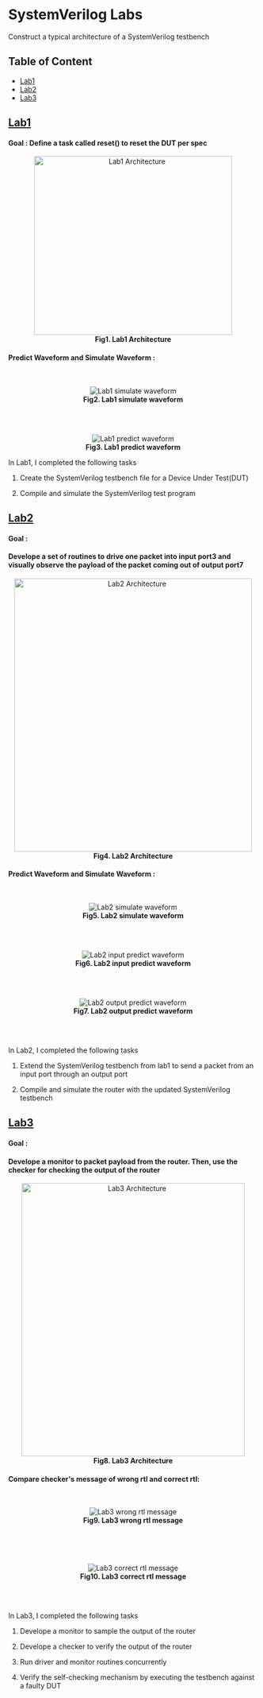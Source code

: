 # SystemVerilog Labs
Construct a typical architecture of a SystemVerilog testbench

## Table of Content
- [Lab1](#lab1)
- [Lab2](#lab2)
- [Lab3](#lab3)  
  
## [Lab1](https://github.com/RexJian/SystemVerilogLabs/tree/main/Lab1)
#### Goal : Define a task called reset() to reset the DUT per spec
<p align="center">
  <img src="https://github.com/RexJian/SystemVerilogLabs/blob/main/Lab1/ArchitectureLab1.png" width="400" height="360" alt="Lab1 Architecture">
  <br> <strong>Fig1.  Lab1 Architecture</strong>
</p> 

#### Predict Waveform and Simulate Waveform :  
<br>
<p align="center">
  <img src="https://github.com/RexJian/SystemVerilogLabs/blob/main/Lab1/Lab1Waveform.png" alt="Lab1 simulate waveform">
  <br> <strong>Fig2.  Lab1 simulate waveform</strong>
</p>

<br><br>

<p align="center">
  <img src="https://github.com/RexJian/SystemVerilogLabs/blob/main/Lab1/Lab1PredictWaveform.png" alt="Lab1 predict waveform">
  <br> <strong>Fig3.  Lab1 predict waveform</strong>
</p>
  
In Lab1, I completed the following tasks  
  
1. Create the SystemVerilog testbench file for a Device Under Test(DUT)  
  
2. Compile and simulate the SystemVerilog test program

## [Lab2](https://github.com/RexJian/SystemVerilogLabs/tree/main/Lab2)
#### Goal : 
#### Develope a set of routines to drive one packet into input port3 and visually observe the payload of the packet coming out of output port7  
<p align="center">
  <img src="https://github.com/RexJian/SystemVerilogLabs/blob/main/Lab2/ArchitectureLab2.png" width="480" height="550" alt="Lab2 Architecture">
  <br> <strong>Fig4. Lab2 Architecture</strong>
</p> 

#### Predict Waveform and Simulate Waveform : 
<br>
<p align="center">
  <img src="https://github.com/RexJian/SystemVerilogLabs/blob/main/Lab2/Lab2Waveform.png" alt="Lab2 simulate waveform">
  <br> <strong>Fig5. Lab2 simulate waveform</strong>
</p>
<br><br>

<p align="center">
  <img src="https://github.com/RexJian/SystemVerilogLabs/blob/main/Lab2/Lab2PredictWaveform_input.png" alt="Lab2 input predict waveform">
  <br> <strong>Fig6. Lab2 input predict waveform</strong>
</p>
<br><br>

<p align="center">
  <img src="https://github.com/RexJian/SystemVerilogLabs/blob/main/Lab2/Lab2PredictWaveform_output.png" alt="Lab2 output predict waveform">
  <br> <strong>Fig7. Lab2 output predict waveform</strong>
</p>
<br><br>

In Lab2, I completed the following tasks  

1. Extend the SystemVerilog testbench from lab1 to send a packet from an input port through an output port

2. Compile and simulate the router with the updated SystemVerilog testbench
 

## [Lab3](https://github.com/RexJian/SystemVerilogLabs/tree/main/Lab3)
#### Goal : 
#### Develope a monitor to packet payload from the router. Then, use the checker for checking the output of the router     
<p align="center">
  <img src="https://github.com/RexJian/SystemVerilogLabs/blob/main/Lab3/ArchitectureLab3.png" width="450" height="550" alt="Lab3 Architecture">
  <br> <strong>Fig8. Lab3 Architecture</strong>
</p>

#### Compare checker's message of wrong rtl and correct rtl:
<br>
<p align="center">
  <img src="https://github.com/RexJian/SystemVerilogLabs/blob/main/Lab3/WrongCheckResult.png" alt="Lab3 wrong rtl message">
  <br> <strong>Fig9. Lab3 wrong rtl message</strong>
</p>
<br><br>

<br>
<p align="center">
  <img src="https://github.com/RexJian/SystemVerilogLabs/blob/main/Lab3/CorrectCheckResult.png" alt="Lab3 correct rtl message">
  <br> <strong>Fig10. Lab3 correct rtl message</strong>
</p>
<br><br>

In Lab3, I completed the following tasks  

1. Develope a monitor to sample the output of the router

2. Develope a checker to  verify the output of the router

3. Run driver and monitor routines concurrently

4. Verify the self-checking mechanism by executing the testbench against a faulty DUT

